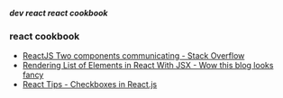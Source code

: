 _**dev react react cookbook**_

### react cookbook

- [ReactJS Two components communicating - Stack Overflow](http://stackoverflow.com/questions/21285923/reactjs-two-components-communicating/31563614#31563614)
- [Rendering List of Elements in React With JSX - Wow this blog looks fancy](http://jasonjl.me/blog/2015/04/18/rendering-list-of-elements-in-react-with-jsx/)
- [React Tips - Checkboxes in React.js](http://react.tips/checkboxes-in-react/)
